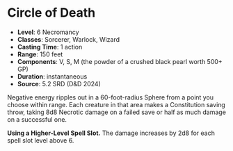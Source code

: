 # Circle of Death

- **Level**: 6 Necromancy
- **Classes**: Sorcerer, Warlock, Wizard
- **Casting Time**: 1 action
- **Range**: 150 feet
- **Components**: V, S, M (the powder of a crushed black pearl worth 500+ GP)
- **Duration**: instantaneous
- **Source**: 5.2 SRD (D&D 2024)

Negative energy ripples out in a 60-foot-radius Sphere from a point you choose within range. Each creature in that area makes a Constitution saving throw, taking 8d8 Necrotic damage on a failed save or half as much damage on a successful one.

**Using a Higher-Level Spell Slot.** The damage increases by 2d8 for each spell slot level above 6.
